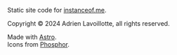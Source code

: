 Static site code for [instanceof.me](https://instanceof.me).

Copyright © 2024 Adrien Lavoillotte, all rights reserved.

Made with [Astro](https://astro.build).  
Icons from [Phosphor](https://phosphoricons.com/).
